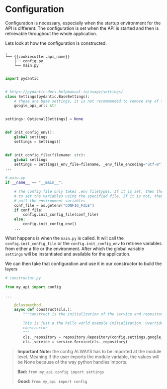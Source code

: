 # Configuration
Configuration is necessary, especially when the startup environment for the API is different. The configuration is set when the API is started and then is retrievable throughout the whole application.

Lets look at how the configuration is constructed.
```
.
└── {{cookiecutter.api_name}}
    ├── config.py
    └── main.py
    
```
```python
import pydantic


# https://pydantic-docs.helpmanual.io/usage/settings/
class Settings(pydantic.BaseSettings):
    # these are base settings, it is not recommended to remove any of these configurations
    google_api_url: str


settings: Optional[Settings] = None


def init_config_env():
    global settings
    settings = Settings()


def init_config_file(filename: str):
    global settings
    settings = Settings(_env_file=filename, _env_file_encoding="utf-8")
...
```
```python
# main.py
if __name__ == "__main__":

    # The config file only takes .env filetypes. If it is set, then the code will attempt
    # to set the variables using the specified file. If it is not, then the code will try to
    # pull the environment variables
    conf_file = os.getenv("CONFIG_FILE")
    if conf_file:
        config.init_config_file(conf_file)
    else:
        config.init_config_env()
    ...
```

What happens is when the `main.py` is called. It will call the `config.init_config_file` or the `config.init_config_env` to retrieve variables from either a file or the environment. After which the global variable `settings` will be instantiated and available for the application.

We can then take that configuration and use it in our constructor to build the layers

```python
# constructor.py

from my_api import config

...

    @classmethod
    async def construct(cls,):
        """construct is the initialization of the service and repository layer.

        This is just a the hello world example initialization. Override this method with the needed
        constructor
        """
        cls._repository = repository.Repository(config.settings.google_api_url)
        cls._service = service.Service(cls._repository)

```

> **Important Note:** the config ALWAYS has to be imported at the module level. Meaning if the user imports the module variable, the values will be None because of the way python handles imports.
> 
> **Bad:** `from my_api.config import settings`
>
> **Good:** `from my_api import config`

